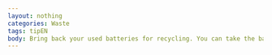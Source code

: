 ```yaml
---
layout: nothing
categories: Waste
tags: tipEN
body: Bring back your used batteries for recycling. You can take the battery to a service station or find out where the local authorities recommend to dispose of this type of waste.
---
```

